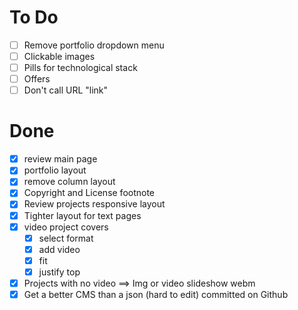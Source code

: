 # To Do

- [ ] Remove portfolio dropdown menu
- [ ] Clickable images
- [ ] Pills for technological stack
- [ ] Offers
- [ ] Don't call URL "link"

# Done

- [x] review main page
- [x] portfolio layout
- [x] remove column layout
- [x] Copyright and License footnote
- [x] Review projects responsive layout
- [x] Tighter layout for text pages
- [x] video project covers
  - [x] select format
  - [x] add video
  - [x] fit
  - [x] justify top
- [x] Projects with no video ==> Img or video slideshow webm
- [x] Get a better CMS than a json (hard to edit) committed on Github
